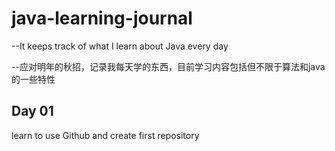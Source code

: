 # java-learning-journal

--It keeps track of what I learn about Java every day

--应对明年的秋招，记录我每天学的东西，目前学习内容包括但不限于算法和java的一些特性

## Day 01
learn to use Github and create first repository


